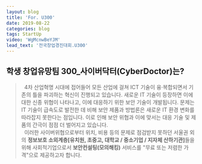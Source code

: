 ```yaml
---
layout: blog
title: 'For. U300'
date: 2019-08-22
categories: blog
tags: StartUp
video: 'WgMcnwBeYJM'
lead_text: '전국창업경진대회.U300'
---
```


## 학생 창업유망팀 300_사이버닥터(CyberDoctor)는?
 
 >&nbsp;&nbsp;4차 산업혁명 시대에 접어들어 모든 산업에 걸쳐 ICT 기술이 융·복합되면서 기존의 틀을 파괴하는 혁신이 진행되고 있습니다. 새로운 IT 기술이 등장하면 이에 대한 신종 위협이 나타나고, 이에 대응하기 위한 보안 기술이 개발됩니다. 문제는 IT 기술이 급속도로 발전한 데 비해 보안 제품과 방법론은 새로운 IT 환경 변화를 따라잡지 못한다는 점입니다. 이로 인해 보안 위협과 이에 맞서는 대응 기술 및 제품의 간극이 점점 더 벌어지고 있습니다.<br>
 >&nbsp;&nbsp;이러한 사이버위협으로부터 위치, 비용 등의 문제로 점검받지 못하던 서울권 외의 <b>정보보호 소외계층[유치원, 초중고, 대학교 / 중소기업 / 지자체 산하기관]</b>들을 위해 사회적기업으로서 <b>보안컨설팅(모의해킹)</b> 서비스를 "무료 또는 저렴한 가격"으로 제공하고자 합니다.
